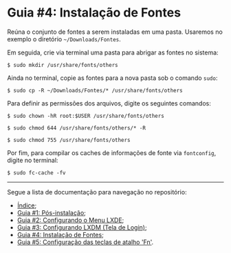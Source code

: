 <link rel="stylesheet" href="./style.css">
<style>
    /*body{
        background-color: #353535ff;
    }
    h1, h2, h3, h4 {
        color: #f7f7f7ff;
    }
    a {
        color: #e20000ff;
    }
    p, ul, ol {
        color: #ddddddff;
    }
    code {
        background-color: #000000;
        color: #ffffffff;
    }
    .highlight {
        background-color: #000000;
    }
    .markdown-body .highlight pre,
.markdown-body pre {
        background-color: #000000;
    }*/
</style>

# Guia #4: Instalação de Fontes
Reúna o conjunto de fontes a serem instaladas em uma pasta. Usaremos no exemplo o diretório `~/Downloads/Fontes`.

Em seguida, crie via terminal uma pasta para abrigar as fontes no sistema:
```
$ sudo mkdir /usr/share/fonts/others
```
Ainda no terminal, copie as fontes para a nova pasta sob o comando `sudo`:
```
$ sudo cp -R ~/Downloads/Fontes/* /usr/share/fonts/others
```
Para definir as permissões dos arquivos, digite os seguintes comandos:
```
$ sudo chown -hR root:$USER /usr/share/fonts/others
```
```
$ sudo chmod 644 /usr/share/fonts/others/* -R
```
```
$ sudo chmod 755 /usr/share/fonts/others
```
Por fim, para compilar os caches de informações de fonte via `fontconfig`, digite no terminal:
```
$ sudo fc-cache -fv
```
-------------------
Segue a lista de documentação para navegação no repositório:
* [Índice](./README.md);
* [Guia #1: Pós-instalação](./Pós-instalação.md);
* [Guia #2: Configurando o Menu LXDE](./Menu-LXDE.md);
* [Guia #3: Configurando LXDM (Tela de Login)](./LXDM-config.md);
* [Guia #4: Instalação de Fontes](#guia-4-instalação-de-fontes);
* [Guia #5: Configuração das teclas de atalho 'Fn'](./Teclas-de-Atalho.md).

